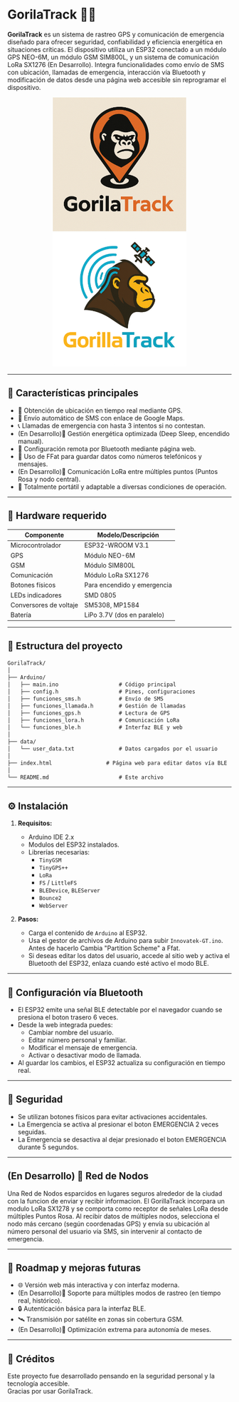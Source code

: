# GorilaTrack 🦍📡

**GorilaTrack** es un sistema de rastreo GPS y comunicación de emergencia diseñado para ofrecer seguridad, confiabilidad y eficiencia energética en situaciones críticas. El dispositivo utiliza un ESP32 conectado a un módulo GPS NEO-6M, un módulo GSM SIM800L, y un sistema de comunicación LoRa SX1276 (En Desarrollo). Integra funcionalidades como envío de SMS con ubicación, llamadas de emergencia, interacción vía Bluetooth y modificación de datos desde una página web accesible sin reprogramar el dispositivo.

<p align="center">
<img width="300" src="extras/img.png" alt="Descripción de la imagen 1" >            <img width="300" src="extras/Logo2.png" alt="Descripción de la imagen 2" >                       
</p>

---

## 🧠 Características principales

- 📍 Obtención de ubicación en tiempo real mediante GPS.
- 📲 Envío automático de SMS con enlace de Google Maps.
- 📞 Llamadas de emergencia con hasta 3 intentos si no contestan.
- (En Desarrollo)🔋 Gestión energética optimizada (Deep Sleep, encendido manual).
- 🧠 Configuración remota por Bluetooth mediante página web.
- 💾 Uso de FFat para guardar datos como números telefónicos y mensajes.
- (En Desarrollo)📡 Comunicación LoRa entre múltiples puntos (Puntos Rosa y nodo central).
- 🔧 Totalmente portátil y adaptable a diversas condiciones de operación.

---

## 🔧 Hardware requerido

| Componente            | Modelo/Descripción                       |
|----------------------|-------------------------------------------|
| Microcontrolador     | ESP32-WROOM V3.1 |
| GPS                  | Módulo NEO-6M                            |
| GSM                  | Módulo SIM800L                           |
| Comunicación         | Módulo LoRa SX1276                       |
| Botones físicos      | Para encendido y emergencia              |
| LEDs indicadores     | SMD 0805                      |
| Conversores de voltaje | SM5308, MP1584 |
| Batería              | LiPo 3.7V (dos en paralelo)        |

---

## 📁 Estructura del proyecto

```
GorilaTrack/
│
├── Arduino/
│   ├── main.ino                   # Código principal
│   ├── config.h                   # Pines, configuraciones
│   ├── funciones_sms.h            # Envío de SMS
│   ├── funciones_llamada.h        # Gestión de llamadas
│   ├── funciones_gps.h            # Lectura de GPS
│   ├── funciones_lora.h           # Comunicación LoRa
│   └── funciones_ble.h            # Interfaz BLE y web
│
├── data/
│   └── user_data.txt              # Datos cargados por el usuario
│
├── index.html                 # Página web para editar datos vía BLE
│
└── README.md                      # Este archivo
```

---

## ⚙️ Instalación

1. **Requisitos:**
   - Arduino IDE 2.x
   - Modulos del ESP32 instalados.
   - Librerías necesarias:
     - `TinyGSM`
     - `TinyGPS++`
     - `LoRa`
     - `FS` / `LittleFS`
     - `BLEDevice`, `BLEServer`
     - `Bounce2`
     - `WebServer`

2. **Pasos:**
   - Carga el contenido de `Arduino` al ESP32.
   - Usa el gestor de archivos de Arduino para subir `Innovatek-GT.ino`. Antes de hacerlo Cambia "Partition Scheme" a Ffat.
   - Si deseas editar los datos del usuario, accede al sitio web y activa el Bluetooth del ESP32, enlaza cuando esté activo el modo BLE.

---

## 📱 Configuración vía Bluetooth

- El ESP32 emite una señal BLE detectable por el navegador cuando se presiona el boton trasero 6 veces.
- Desde la web integrada puedes:
  - Cambiar nombre del usuario.
  - Editar número personal y familiar.
  - Modificar el mensaje de emergencia.
  - Activar o desactivar modo de llamada.
- Al guardar los cambios, el ESP32 actualiza su configuración en tiempo real.

---

## 🔐 Seguridad

- Se utilizan botones físicos para evitar activaciones accidentales.
- La Emergencia se activa al presionar el boton EMERGENCIA 2 veces seguidas.
- La Emergencia se desactiva al dejar presionado el boton EMERGENCIA durante 5 segundos.

---

## (En Desarrollo) 🧭  Red de Nodos

Una Red de Nodos esparcidos en lugares seguros alrededor de la ciudad con la funcion de enviar y recibir informacion.
El GorillaTrack incorpara un modulo LoRa SX1278 y se comporta como receptor de señales LoRa desde múltiples Puntos Rosa. Al recibir datos de múltiples nodos, selecciona el nodo más cercano (según coordenadas GPS) y envía su ubicación al número personal del usuario vía SMS, sin intervenir al contacto de emergencia. 

---

## 🚧 Roadmap y mejoras futuras

- 🌐 Versión web más interactiva y con interfaz moderna.
- (En Desarrollo)📡 Soporte para múltiples modos de rastreo (en tiempo real, histórico).
- 🔒 Autenticación básica para la interfaz BLE.
- 🛰️ Transmisión por satélite en zonas sin cobertura GSM.
- (En Desarrollo)🔋 Optimización extrema para autonomía de meses.

---

## 🧪 Créditos

Este proyecto fue desarrollado pensando en la seguridad personal y la tecnología accesible.  
Gracias por usar GorilaTrack.
